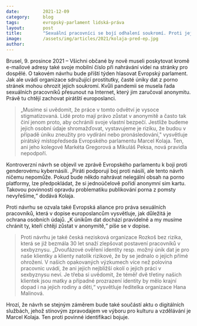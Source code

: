 ```yaml
---
date:         2021-12-09
category:     blog
tags:         evropský-parlament lidská-práva
layout:       post
title:        "Sexuální pracovníci se bojí odhalení soukromí. Proti jejich povinné identifikaci on-line se ozývají Piráti"
image:        /assets/img/articles/2021/kolaja-pred-ep.jpg
author:       
---
```

 
Brusel, 9. prosince 2021 – Všichni občané by nově museli poskytovat kromě e-mailové adresy také svoje mobilní číslo při nahrávání videí na stránky pro dospělé. O takovém návrhu bude příští týden hlasovat Evropský parlament. Jak ale uvádí organizace sdružující prostitutky, časté úniky dat z porno stránek mohou ohrozit jejich soukromí. Kvůli pandemii se musela řada sexuálních pracovníků přesunout na Internet, který jim zaručoval anonymitu. Právě tu chtějí zachovat pirátští europoslanci.
 
> „Musíme si uvědomit, že práce v tomto odvětví je vysoce stigmatizovaná. Lidé proto mají právo zůstat v anonymitě a často tak činí jenom proto, aby ochránili svoje vlastní bezpečí. Jestliže budeme jejich osobní údaje shromažďovat, vystavujeme je riziku, že budou v případě úniku zneužity pro vydírání nebo pronásledování," vysvětluje pirátský místopředseda Evropského parlamentu Marcel Kolaja. Ten, ani jeho kolegové Markéta Gregorová a Mikuláš Peksa, nová pravidla nepodpoří.
 
Kontroverzní návrh se objevil ve zprávě Evropského parlamentu k boji proti genderovému kybernásilí. „Piráti podporují boj proti násilí, ale tento návrh ničemu nepomůže. Pokud bude někdo nahrávat nelegální obsah na porno platformy, lze předpokládat, že si jednoúčelově pořídí anonymní sim kartu. Takovou povinností opravdu problematiku publikování porna z pomsty nevyřešíme,“ dodává Kolaja.
 
Proti návrhu se ozvala také Evropská aliance pro práva sexuálních pracovníků, která v dopise europoslancům vysvětluje, jak důležitá je ochrana osobních údajů. „K únikům dat dochází pravidelně a my musíme chránit ty, kteří chtějí zůstat v anonymitě,“ píše se v dopise.
 
> Proti návrhu je také česká nezisková organizace Rozkoš bez rizika, která se již bezmála 30 let snaží zlepšovat postavení pracovníků v sexbyznysu. „Dvoufázové ověření identity resp. možný únik dat je pro naše klientky a klienty natolik rizikové, že by se jednalo o jejich přímé ohrožení. V našich opakovaných výzkumech více než polovina pracovnic uvádí, že ani jejich nejbližší okolí o jejich práci v sexbyznysu neví. Je třeba si uvědomit, že téměř dvě třetiny našich klientek jsou matky a případné prozrazení identity by mělo krajní dopad i na jejich rodiny a děti,“ vysvětluje ředitelka organizace Hana Malinová.
 
Hrozí, že návrh se stejným záměrem bude také součástí aktu o digitálních službách, jehož stínovým zpravodajem ve výboru pro kulturu a vzdělávání je Marcel Kolaja. Ten proti povinné identifikaci bojuje.
